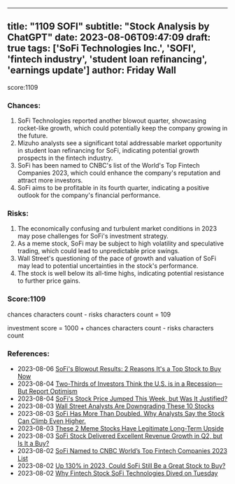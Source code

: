 
---
title: "1109 SOFI"
subtitle: "Stock Analysis by ChatGPT"
date: 2023-08-06T09:47:09
draft: true
tags: ['SoFi Technologies Inc.', 'SOFI', 'fintech industry', 'student loan refinancing', 'earnings update']
author: Friday Wall
---

score:1109
### Chances:
1. SoFi Technologies reported another blowout quarter, showcasing rocket-like growth, which could potentially keep the company growing in the future.
2. Mizuho analysts see a significant total addressable market opportunity in student loan refinancing for SoFi, indicating potential growth prospects in the fintech industry.
3. SoFi has been named to CNBC's list of the World's Top Fintech Companies 2023, which could enhance the company's reputation and attract more investors.
4. SoFi aims to be profitable in its fourth quarter, indicating a positive outlook for the company's financial performance.
### Risks:
1. The economically confusing and turbulent market conditions in 2023 may pose challenges for SoFi's investment strategy.
2. As a meme stock, SoFi may be subject to high volatility and speculative trading, which could lead to unpredictable price swings.
3. Wall Street's questioning of the pace of growth and valuation of SoFi may lead to potential uncertainties in the stock's performance.
4. The stock is well below its all-time highs, indicating potential resistance to further price gains.
### Score:1109
chances characters count - risks characters count = 109

investment score = 1000 + chances characters count - risks characters count
### References:
- 2023-08-06 [SoFi's Blowout Results: 2 Reasons It's a Top Stock to Buy Now](https://finance.yahoo.com/m/e749ee78-a850-37fb-8da2-68575fb3894f/sofi%27s-blowout-results%3A-2.html?.tsrc=rss)
- 2023-08-04 [Two-Thirds of Investors Think the U.S. is in a Recession—But Report Optimism](https://finance.yahoo.com/m/52cbce1a-8338-3ded-85c5-fa48cd87ff2f/two-thirds-of-investors-think.html?.tsrc=rss)
- 2023-08-04 [SoFi's Stock Price Jumped This Week, but Was It Justified?](https://finance.yahoo.com/m/80fe4888-2c4e-3a97-8cf6-dfb36d42cb3f/sofi%27s-stock-price-jumped.html?.tsrc=rss)
- 2023-08-03 [Wall Street Analysts Are Downgrading These 10 Stocks](https://finance.yahoo.com/news/wall-street-analysts-downgrading-10-154855746.html?.tsrc=rss)
- 2023-08-03 [SoFi Has More Than Doubled. Why Analysts Say the Stock Can Climb Even Higher.](https://finance.yahoo.com/m/96ecde8f-043e-3847-9add-78904164de85/sofi-has-more-than-doubled..html?.tsrc=rss)
- 2023-08-03 [These 2 Meme Stocks Have Legitimate Long-Term Upside](https://finance.yahoo.com/m/cebbd16e-f0ee-3784-a155-46ea8730b623/these-2-meme-stocks-have.html?.tsrc=rss)
- 2023-08-03 [SoFi Stock Delivered Excellent Revenue Growth in Q2, but Is It a Buy?](https://finance.yahoo.com/m/0c452de0-7a86-3d20-8fbe-5862fb8336dc/sofi-stock-delivered.html?.tsrc=rss)
- 2023-08-02 [SoFi Named to CNBC World’s Top Fintech Companies 2023 List](https://finance.yahoo.com/news/sofi-named-cnbc-world-top-140000820.html?.tsrc=rss)
- 2023-08-02 [Up 130% in 2023, Could SoFi Still Be a Great Stock to Buy?](https://finance.yahoo.com/m/ce78552d-4da2-3324-8ca9-38c8b00f3aa6/up-130%25-in-2023%2C-could-sofi.html?.tsrc=rss)
- 2023-08-02 [Why Fintech Stock SoFi Technologies Dived on Tuesday](https://finance.yahoo.com/m/930f0ac4-a529-3ad7-b585-0df5629df6fc/why-fintech-stock-sofi.html?.tsrc=rss)


                